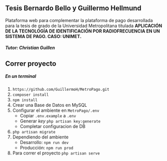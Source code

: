 

## Tesis Bernardo Bello y Guillermo Hellmund

Plataforma web para complementar la plataforma de pago desarrollada 
para la tesis de grado de la Universidad Metropolitana 
titulada **APLICACIÓN DE LA TECNOLOGÍA DE IDENTIFICACIÓN 
POR RADIOFRECUENCIA EN UN SISTEMA DE PAGO. CASO: UNIMET.**

##### Tutor: Christian Guillen 

## Correr proyecto
##### En un terminal 
1. `https://github.com/GuillermoH/MetroPago.git`
2. `composer install`
3. `npm install`
4. Crear una Base de Datos en MySQL
5. Configurar el ambiente en `MetroPago/.env`
   + Copiar `.env.example` a `.env`
   + Generar *key* `php artisan key:generate`
   + Completar configuracion de DB
6. `php artisan migrate`
7. Dependiendo del ambiente
   + Desarrollo: `npm run dev`
   + Producci&oacute;n: `npm run prod`
8. Para correr el proyecto `php artisan serve`
 

